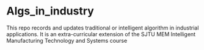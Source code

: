 # Algs_in_industry
This repo records and updates traditional or intelligent algorithm in industrial applications. It is an extra-curricular extension of the SJTU MEM Intelligent Manufacturing Technology and Systems course
